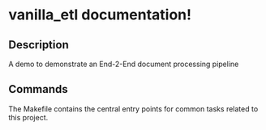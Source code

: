 # vanilla_etl documentation!

## Description

A demo to demonstrate an End-2-End document processing pipeline

## Commands

The Makefile contains the central entry points for common tasks related to this project.

